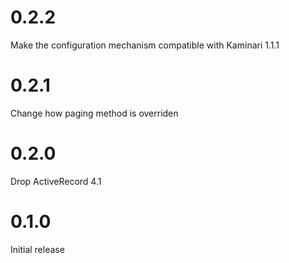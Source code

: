 # 0.2.2

Make the configuration mechanism compatible with Kaminari 1.1.1

# 0.2.1

Change how paging method is overriden

# 0.2.0

Drop ActiveRecord 4.1

# 0.1.0

Initial release
